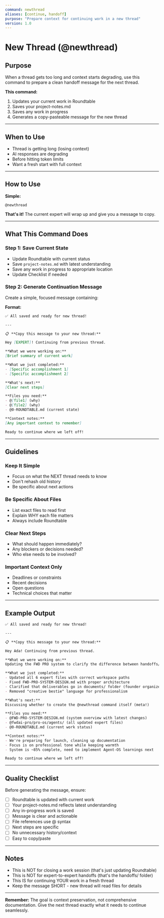 ```yaml
---
command: newthread
aliases: [continue, handoff]
purpose: "Prepare context for continuing work in a new thread"
version: 1.0
---
```


# New Thread (@newthread)

## Purpose

When a thread gets too long and context starts degrading, use this command to prepare a clean handoff message for the next thread.

**This command:**
1. Updates your current work in Roundtable
2. Saves your project-notes.md
3. Saves any work in progress
4. Generates a copy-pasteable message for the new thread

---

## When to Use

- Thread is getting long (losing context)
- AI responses are degrading
- Before hitting token limits
- Want a fresh start with full context

---

## How to Use

**Simple:**
```
@newthread
```

**That's it!** The current expert will wrap up and give you a message to copy.

---

## What This Command Does

### Step 1: Save Current State
- Update Roundtable with current status
- Save `project-notes.md` with latest understanding
- Save any work in progress to appropriate location
- Update Checklist if needed

### Step 2: Generate Continuation Message

Create a simple, focused message containing:

**Format:**
```markdown
✅ All saved and ready for new thread!

---

📋 **Copy this message to your new thread:**

Hey [EXPERT]! Continuing from previous thread.

**What we were working on:**
[Brief summary of current work]

**What we just completed:**
- [Specific accomplishment 1]
- [Specific accomplishment 2]

**What's next:**
[Clear next steps]

**Files you need:**
- @[file1] (why)
- @[file2] (why)
- @0-ROUNDTABLE.md (current state)

**Context notes:**
[Any important context to remember]

Ready to continue where we left off!
```

---

## Guidelines

### Keep It Simple
- Focus on what the NEXT thread needs to know
- Don't rehash old history
- Be specific about next actions

### Be Specific About Files
- List exact files to read first
- Explain WHY each file matters
- Always include Roundtable

### Clear Next Steps
- What should happen immediately?
- Any blockers or decisions needed?
- Who else needs to be involved?

### Important Context Only
- Deadlines or constraints
- Recent decisions
- Open questions
- Technical choices that matter

---

## Example Output

```markdown
✅ All saved and ready for new thread!

---

📋 **Copy this message to your new thread:**

Hey Ada! Continuing from previous thread.

**What we were working on:**
Updating the FWD PRO system to clarify the difference between handoffs/ (inter-expert communication) and documents/ (deliverables).

**What we just completed:**
- Updated all 6 expert files with correct workspace paths
- Fixed FWD-PRO-SYSTEM-DESIGN.md with proper architecture
- Clarified that deliverables go in documents/ folder (founder organizes)
- Removed "creative bestie" language for professionalism

**What's next:**
Discussing whether to create the @newthread command itself (meta!)

**Files you need:**
- @FWD-PRO-SYSTEM-DESIGN.md (system overview with latest changes)
- @fwdai-pro/pro-os/agents/ (all updated expert files)
- @0-ROUNDTABLE.md (current work status)

**Context notes:**
- We're preparing for launch, cleaning up documentation
- Focus is on professional tone while keeping warmth
- System is ~85% complete, need to implement Agent-OS learnings next

Ready to continue where we left off!
```

---

## Quality Checklist

Before generating the message, ensure:

- [ ] Roundtable is updated with current work
- [ ] Your project-notes.md reflects latest understanding
- [ ] Any in-progress work is saved
- [ ] Message is clear and actionable
- [ ] File references use @ syntax
- [ ] Next steps are specific
- [ ] No unnecessary history/context
- [ ] Easy to copy/paste

---

## Notes

- This is NOT for closing a work session (that's just updating Roundtable)
- This is NOT for expert-to-expert handoffs (that's the handoffs/ folder)
- This IS for continuing YOUR work in a fresh thread
- Keep the message SHORT - new thread will read files for details

---

**Remember:** The goal is context preservation, not comprehensive documentation. Give the next thread exactly what it needs to continue seamlessly.

